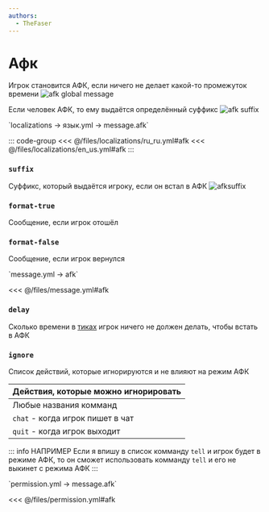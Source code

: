 ```yaml
---
authors:
  - TheFaser
---
```


# Афк

Игрок становится АФК, если ничего не делает какой-то промежуток времени
![afk global message](/afkglobalmessage.png)

Если человек АФК, то ему выдаётся определённый суффикс
![afk suffix](/afksuffix.png)

[//]: # (localization)
<!--@include: @/parts/words.md#localization--> 
<!--@include: @/parts/words.md#path--> `localizations → язык.yml → message.afk`

<!--@include: @/parts/words.md#default--> 

::: code-group
<<< @/files/localizations/ru_ru.yml#afk
<<< @/files/localizations/en_us.yml#afk
:::

### `suffix`

Суффикс, который выдаётся игроку, если он встал в АФК
![afksuffix](/afksuffix.png)

### `format-true`

Сообщение, если игрок отошёл

### `format-false`

Сообщение, если игрок вернулся

[//]: # (message.yml)
<!--@include: @/parts/words.md#setting-->
<!--@include: @/parts/words.md#path--> `message.yml → afk`

<!--@include: @/parts/words.md#default-->
<<< @/files/message.yml#afk

<!--@include: @/parts/enable.md-->
<!--@include: @/parts/range.md-->

### `delay`

Сколько времени в [тиках](https://ru.minecraft.wiki/w/%D0%A2%D0%B0%D0%BA%D1%82) игрок ничего не должен делать, чтобы встать в АФК

### `ignore`

Список действий, которые игнорируются и не влияют на режим АФК

| Действия, которые можно игнорировать |
|--------------------------------------|
| Любые названия комманд               |
| `chat` - когда игрок пишет в чат     |
| `quit` - когда игрок выходит         |

::: info НАПРИМЕР
Если я впишу в список комманду `tell` и игрок будет в режиме АФК, то он сможет использовать комманду `tell` и его не выкинет с режима АФК
:::

<!--@include: @/parts/destination.md-->
<!--@include: @/parts/ticker.md-->

[//]: # (permission.yml)
<!--@include: @/parts/words.md#permission-->
<!--@include: @/parts/words.md#path--> `permission.yml → message.afk`

<!--@include: @/parts/words.md#default-->
<<< @/files/permission.yml#afk

<!--@include: @/parts/permission/permissionTier3.md-->
<!--@include: @/parts/permission/cooldown.md-->
<!--@include: @/parts/permission/sound.md-->